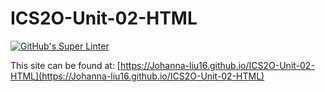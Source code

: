 # ICS2O-Unit-02-HTML

[![GitHub's Super Linter](https://github.com/Johanna-liu16/ICS2O-Unit-02-HTML/workflows/GitHub's%20Super%20Linter/badge.svg)](https://github.com/Johanna-liu16/ICS2O-Unit-02-HTML/actions)

This site can be found at: [https://Johanna-liu16.github.io/ICS2O-Unit-02-HTML](https://Johanna-liu16.github.io/ICS2O-Unit-02-HTML)

